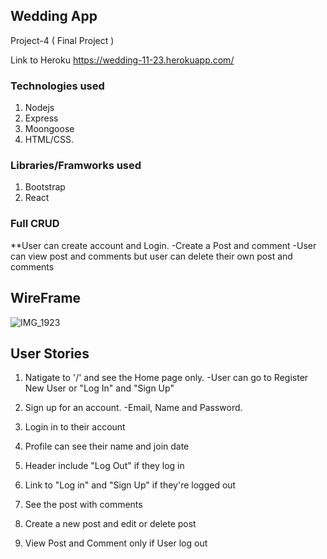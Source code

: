 ## Wedding App 

Project-4 ( Final Project )

Link to Heroku
https://wedding-11-23.herokuapp.com/

### Technologies used 
 
1. Nodejs
2. Express
3. Moongoose 
4. HTML/CSS.  

### Libraries/Framworks used 
1. Bootstrap
2. React


### Full CRUD 
**User can create account and Login.
-Create a Post and comment
-User can view post and comments but user can delete their own post and comments


## WireFrame 
![IMG_1923](https://user-images.githubusercontent.com/35648615/64209644-e91c5180-ce55-11e9-94f7-062fdaeb0533.jpg)



## User Stories
1. Natigate to '/' and see the Home page only. 
-User can go to Register New User or "Log In" and "Sign Up"

2. Sign up for an account.
-Email, Name and Password.

3. Login in to their account

4. Profile can see their name and join date

5. Header include "Log Out" if they log in

6. Link to "Log in" and "Sign Up" if they're logged out

7. See the post with comments

8. Create a new post and edit or delete post

9. View Post and Comment only if User log out 
